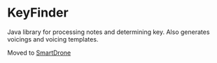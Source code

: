 # KeyFinder
Java library for processing notes and determining key. Also generates voicings and voicing templates.

Moved to [SmartDrone](https://github.com/convergencelab/SmartDrone/tree/master/keyfinder)
